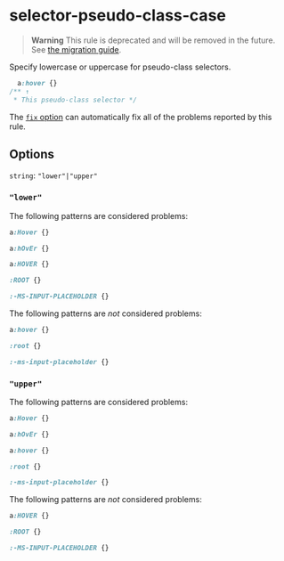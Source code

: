 # selector-pseudo-class-case

> **Warning** This rule is deprecated and will be removed in the future. See [the migration guide](https://github.com/stylelint/stylelint/tree/15.10.3/docsmigration-guideto-15.md).

Specify lowercase or uppercase for pseudo-class selectors.

<!-- prettier-ignore -->
```css
  a:hover {}
/** ↑
 * This pseudo-class selector */
```

The [`fix` option](https://github.com/stylelint/stylelint/tree/15.10.3/docsuser-guideoptions.md#fix) can automatically fix all of the problems reported by this rule.

## Options

`string`: `"lower"|"upper"`

### `"lower"`

The following patterns are considered problems:

<!-- prettier-ignore -->
```css
a:Hover {}
```

<!-- prettier-ignore -->
```css
a:hOvEr {}
```

<!-- prettier-ignore -->
```css
a:HOVER {}
```

<!-- prettier-ignore -->
```css
:ROOT {}
```

<!-- prettier-ignore -->
```css
:-MS-INPUT-PLACEHOLDER {}
```

The following patterns are _not_ considered problems:

<!-- prettier-ignore -->
```css
a:hover {}
```

<!-- prettier-ignore -->
```css
:root {}
```

<!-- prettier-ignore -->
```css
:-ms-input-placeholder {}
```

### `"upper"`

The following patterns are considered problems:

<!-- prettier-ignore -->
```css
a:Hover {}
```

<!-- prettier-ignore -->
```css
a:hOvEr {}
```

<!-- prettier-ignore -->
```css
a:hover {}
```

<!-- prettier-ignore -->
```css
:root {}
```

<!-- prettier-ignore -->
```css
:-ms-input-placeholder {}
```

The following patterns are _not_ considered problems:

<!-- prettier-ignore -->
```css
a:HOVER {}
```

<!-- prettier-ignore -->
```css
:ROOT {}
```

<!-- prettier-ignore -->
```css
:-MS-INPUT-PLACEHOLDER {}
```
